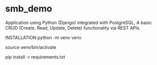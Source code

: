 # smb_demo
Application using Python (Django) integrated with PostgreSQL, A basic CRUD (Create, Read, Update, Delete) functionality via REST APIs.

INSTALLATION 
python -m venv venv

source venv/bin/activate

pip install -r requirements.txt
